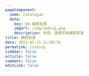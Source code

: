 ```yaml
---
pageComponent: 
  name: Catalogue
  data: 
    key: 04.编程资源
    imgUrl: /img/coding.png
    description: 地信、遥感开发编程资源
title: 编程资源
date: 2021-03-11 21:50:56
permalink: /coding
sidebar: false
article: false
comment: false
editLink: false
---
```


